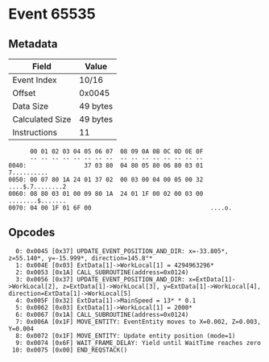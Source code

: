 # Event 65535

## Metadata

| Field           | Value    |
|-----------------|----------|
| Event Index     | 10/16    |
| Offset          | 0x0045   |
| Data Size       | 49 bytes |
| Calculated Size | 49 bytes |
| Instructions    | 11       |

```
      00 01 02 03 04 05 06 07  08 09 0A 0B 0C 0D 0E 0F
      -- -- -- -- -- -- -- --  -- -- -- -- -- -- -- --
0040:                37 03 80  04 80 05 80 06 80 03 01       7..........
0050: 00 07 80 1A 24 01 37 02  00 03 00 04 00 05 00 32  ....$.7........2
0060: 08 80 03 01 00 09 80 1A  24 01 1F 00 02 00 03 00  ........$.......
0070: 04 00 1F 01 6F 00                                 ....o.          
```

## Opcodes

```
  0: 0x0045 [0x37] UPDATE_EVENT_POSITION_AND_DIR: x=-33.805*, z=55.140*, y=-15.999*, direction=145.8°*
  1: 0x004E [0x03] ExtData[1]->WorkLocal[1] = 4294963296*
  2: 0x0053 [0x1A] CALL_SUBROUTINE(address=0x0124)
  3: 0x0056 [0x37] UPDATE_EVENT_POSITION_AND_DIR: x=ExtData[1]->WorkLocal[2], z=ExtData[1]->WorkLocal[3], y=ExtData[1]->WorkLocal[4], direction=ExtData[1]->WorkLocal[5]
  4: 0x005F [0x32] ExtData[1]->MainSpeed = 13* * 0.1
  5: 0x0062 [0x03] ExtData[1]->WorkLocal[1] = 2000*
  6: 0x0067 [0x1A] CALL_SUBROUTINE(address=0x0124)
  7: 0x006A [0x1F] MOVE_ENTITY: EventEntity moves to X=0.002, Z=0.003, Y=0.004
  8: 0x0072 [0x1F] MOVE_ENTITY: Update entity position (mode=1)
  9: 0x0074 [0x6F] WAIT_FRAME_DELAY: Yield until WaitTime reaches zero
 10: 0x0075 [0x00] END_REQSTACK()
```
